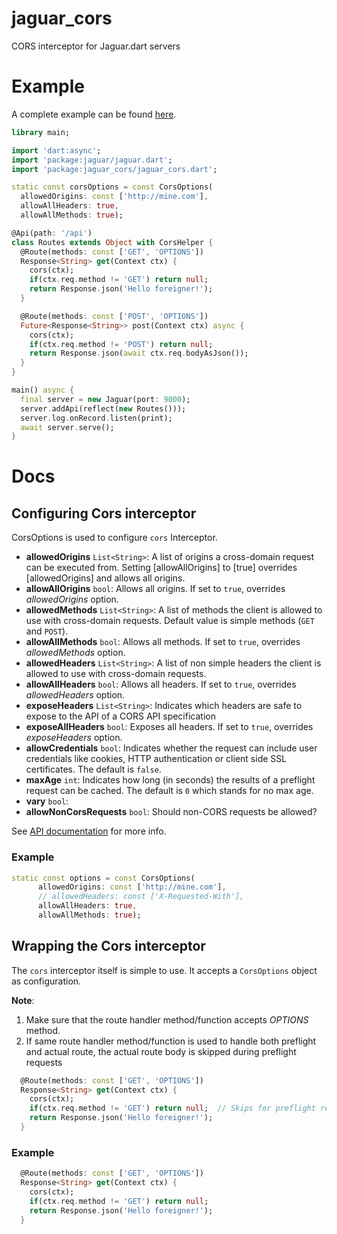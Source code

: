 # jaguar_cors

CORS interceptor for Jaguar.dart servers

# Example

A complete example can be found [here](https://github.com/Jaguar-examples/cors).

```dart
library main;

import 'dart:async';
import 'package:jaguar/jaguar.dart';
import 'package:jaguar_cors/jaguar_cors.dart';

static const corsOptions = const CorsOptions(
  allowedOrigins: const ['http://mine.com'],
  allowAllHeaders: true,
  allowAllMethods: true);

@Api(path: '/api')
class Routes extends Object with CorsHelper {
  @Route(methods: const ['GET', 'OPTIONS'])
  Response<String> get(Context ctx) {
    cors(ctx);
    if(ctx.req.method != 'GET') return null;
    return Response.json('Hello foreigner!');
  }

  @Route(methods: const ['POST', 'OPTIONS'])
  Future<Response<String>> post(Context ctx) async {
    cors(ctx);
    if(ctx.req.method != 'POST') return null;
    return Response.json(await ctx.req.bodyAsJson());
  }
}

main() async {
  final server = new Jaguar(port: 9000);
  server.addApi(reflect(new Routes()));
  server.log.onRecord.listen(print);
  await server.serve();
}
```

# Docs

## Configuring Cors interceptor

CorsOptions is used to configure `cors` Interceptor.

* **allowedOrigins** `List<String>`: A list of origins a cross-domain request can be executed from. Setting [allowAllOrigins] 
to [true] overrides [allowedOrigins] and allows all origins.
* **allowAllOrigins** `bool`: Allows all origins. If set to `true`, overrides *allowedOrigins* option. 
* **allowedMethods** `List<String>`: A list of methods the client is allowed to use with cross-domain requests. Default 
value is simple methods (`GET` and `POST`).
* **allowAllMethods** `bool`: Allows all methods. If set to `true`, overrides *allowedMethods* option. 
* **allowedHeaders** `List<String>`: A list of non simple headers the client is allowed to use with cross-domain requests.
* **allowAllHeaders** `bool`: Allows all headers. If set to `true`, overrides *allowedHeaders* option. 
* **exposeHeaders** `List<String>`: Indicates which headers are safe to expose to the API of a CORS API specification
* **exposeAllHeaders** `bool`: Exposes all headers. If set to `true`, overrides *exposeHeaders* option. 
* **allowCredentials** `bool`: Indicates whether the request can include user credentials like cookies, HTTP authentication 
or client side SSL certificates. The default is `false`.
* **maxAge** `int`: Indicates how long (in seconds) the results of a preflight request can be cached. The default is `0` 
which stands for no max age.
* **vary** `bool`: 
* **allowNonCorsRequests** `bool`: Should non-CORS requests be allowed?

See [API documentation](https://www.dartdocs.org/documentation/jaguar_cors/latest/jaguar_cors/CorsOptions-class.html) for more info.

### Example

```dart
static const options = const CorsOptions(
      allowedOrigins: const ['http://mine.com'],
      // allowedHeaders: const ['X-Requested-With'],
      allowAllHeaders: true,
      allowAllMethods: true);
```

## Wrapping the Cors interceptor

The `cors` interceptor itself is simple to use. It accepts a `CorsOptions` object as configuration. 

**Note**:
1. Make sure that the route handler method/function accepts *OPTIONS* method.
2. If same route handler method/function is used to handle both preflight and actual route, the actual route body is
skipped during preflight requests

```dart
  @Route(methods: const ['GET', 'OPTIONS'])
  Response<String> get(Context ctx) {
    cors(ctx);
    if(ctx.req.method != 'GET') return null;  // Skips for preflight requests
    return Response.json('Hello foreigner!');
  }
```

### Example

```dart
  @Route(methods: const ['GET', 'OPTIONS'])
  Response<String> get(Context ctx) {
    cors(ctx);
    if(ctx.req.method != 'GET') return null;
    return Response.json('Hello foreigner!');
  }
```